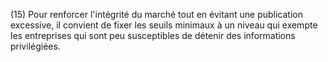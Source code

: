 (15) Pour renforcer l'intégrité du marché tout en évitant une publication excessive, il convient de fixer les seuils minimaux à un niveau qui exempte les entreprises qui sont peu susceptibles de détenir des informations privilégiées.